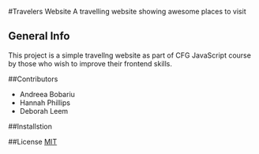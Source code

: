 #Travelers Website
A travelling website showing awesome places to visit

## General Info
This project is a simple travellng website as part of CFG JavaScript course by those who wish to improve their frontend skills.

##Contributors
- Andreea Bobariu
- Hannah Phillips
- Deborah Leem

##Installstion


##License
[MIT](https://choosealicense.com/licenses/mit/)

